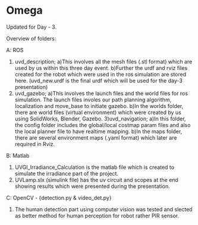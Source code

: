 # Omega
Updated for Day - 3.

Overview of folders:

A: ROS
1) uvd_description; 
    a)This involves all the mesh files (.stl format) which are used by us within this three day event.
    b)Further the urdf and rviz files created for the robot which were used in the ros simulation are stored here.
      (uvd_new.urdf is the final urdf which will be used for the day-3 presentation)
2) uvd_gazebo;
    a)This involves the launch files and the world files for ros simulation. The launch files involes our path planning algorithm, localization and move_base to initiate gazebo.
    b)In the worlds folder, there are world files (virtual environment) which were created by us using SolidWorks, Blender, Gazebo.
3)uvd_navigation;
    a)In this folder, the config folder includes the global/local costmap param files and also the local planner file to have realtime mapping.
    b)In the maps folder, there are several environment maps (.yaml format) which later are required in Rviz.
   
B: Matlab
1) UVGI_Irradiance_Calculation is the matlab file which is created to simulate the irradiance part of the project.
2) UVLamp.slx (simulink file) has the uv circuit and scopes at the end showing results which were presented during the presentation.

C: OpenCV - {detection.py & video_det.py}
1) The human detection part using computer vision was tested and slected as better method for human perception for robot rather PIR sensor.
